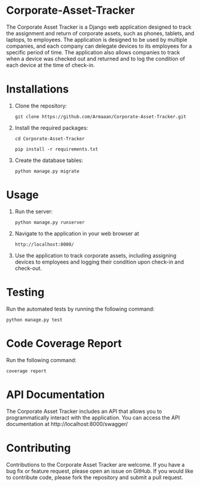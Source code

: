 # Corporate-Asset-Tracker
The Corporate Asset Tracker is a Django web application designed to track the assignment and return of corporate assets, such as phones, tablets, and laptops, to employees. The application is designed to be used by multiple companies, and each company can delegate devices to its employees for a specific period of time. The application also allows companies to track when a device was checked out and returned and to log the condition of each device at the time of check-in.
# Installations
1. Clone the repository:

   ```
   git clone https://github.com/Armaaan/Corporate-Asset-Tracker.git
   ```

2. Install the required packages:

   ```
   cd Corporate-Asset-Tracker 

   pip install -r requirements.txt
   ```

3. Create the database tables:

   ```
   python manage.py migrate
   ```


# Usage
1. Run the server:
   ```
   python manage.py runserver
   ```
2. Navigate to the application in your web browser at 
   ```
   http://localhost:8000/
   ```
3. Use the application to track corporate assets, including assigning devices to employees and logging their condition upon check-in and check-out.

# Testing
Run the automated tests by running the following command:
   ```
   python manage.py test
   ```

# Code Coverage Report
Run the following command:
   ```
   coverage report
   ```

# API Documentation
The Corporate Asset Tracker includes an API that allows you to programmatically interact with the application. You can access the API documentation at http://localhost:8000/swagger/

# Contributing
Contributions to the Corporate Asset Tracker are welcome. If you have a bug fix or feature request, please open an issue on GitHub. If you would like to contribute code, please fork the repository and submit a pull request.